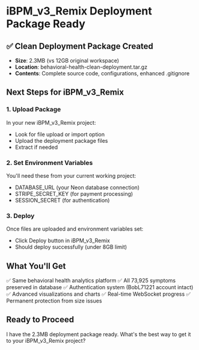 # iBPM_v3_Remix Deployment Package Ready

## ✅ Clean Deployment Package Created
- **Size**: 2.3MB (vs 12GB original workspace)
- **Location**: behavioral-health-clean-deployment.tar.gz
- **Contents**: Complete source code, configurations, enhanced .gitignore

## Next Steps for iBPM_v3_Remix

### 1. Upload Package
In your new iBPM_v3_Remix project:
- Look for file upload or import option
- Upload the deployment package files
- Extract if needed

### 2. Set Environment Variables
You'll need these from your current working project:
- DATABASE_URL (your Neon database connection)
- STRIPE_SECRET_KEY (for payment processing)
- SESSION_SECRET (for authentication)

### 3. Deploy
Once files are uploaded and environment variables set:
- Click Deploy button in iBPM_v3_Remix
- Should deploy successfully (under 8GB limit)

## What You'll Get
✅ Same behavioral health analytics platform
✅ All 73,925 symptoms preserved in database
✅ Authentication system (BobL71221 account intact)
✅ Advanced visualizations and charts
✅ Real-time WebSocket progress
✅ Permanent protection from size issues

## Ready to Proceed
I have the 2.3MB deployment package ready. What's the best way to get it to your iBPM_v3_Remix project?